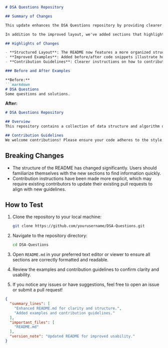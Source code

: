 ```markdown
# DSA Questions Repository

## Summary of Changes

This update enhances the DSA Questions repository by providing clearer instructions and a more structured layout in the README.md file. The goal is to improve user experience for contributors and learners alike, making it easier to navigate through the various data structures and algorithms (DSA) questions available in the repository. This change reflects our commitment to maintaining high-quality documentation that aids in understanding and utilizing the repository effectively.

In addition to the improved layout, we've added sections that highlight important features and usage examples. These enhancements aim to make it simpler for users to grasp the purpose of the repository and how to contribute their solutions or improvements. By facilitating better onboarding for new users, we hope to foster a more vibrant and active community around DSA learning and practice.

## Highlights of Changes

- **Structured Layout**: The README now features a more organized structure with distinct sections for summaries, contributions, and examples.
- **Improved Examples**: Added before/after code snippets illustrate how to approach specific DSA questions.
- **Contribution Guidelines**: Clearer instructions on how to contribute to the repository.

### Before and After Examples

**Before:**
```markdown
# DSA Questions
Some questions and solutions.
```

**After:**
```markdown
# DSA Questions Repository

## Overview
This repository contains a collection of data structure and algorithm questions to practice and enhance your coding skills.

## Contribution Guidelines
We welcome contributions! Please ensure your code adheres to the style guidelines and includes appropriate tests.
```

## Breaking Changes

- The structure of the README has changed significantly. Users should familiarize themselves with the new sections to find information quickly.
- Contribution instructions have been made more explicit, which may require existing contributors to update their existing pull requests to align with new guidelines.

## How to Test

1. Clone the repository to your local machine:
   ```bash
   git clone https://github.com/yourusername/DSA-Questions.git
   ```
   
2. Navigate to the repository directory:
   ```bash
   cd DSA-Questions
   ```

3. Open `README.md` in your preferred text editor or viewer to ensure all sections are correctly formatted and readable.

4. Review the examples and contribution guidelines to confirm clarity and usability.

5. If you notice any issues or have suggestions, feel free to open an issue or submit a pull request!

```json
{
  "summary_lines": [
    "Enhanced README.md for clarity and structure.",
    "Added examples and contribution guidelines."
  ],
  "important_files": [
    "README.md"
  ],
  "version_note": "Updated README for improved usability."
}
```
```